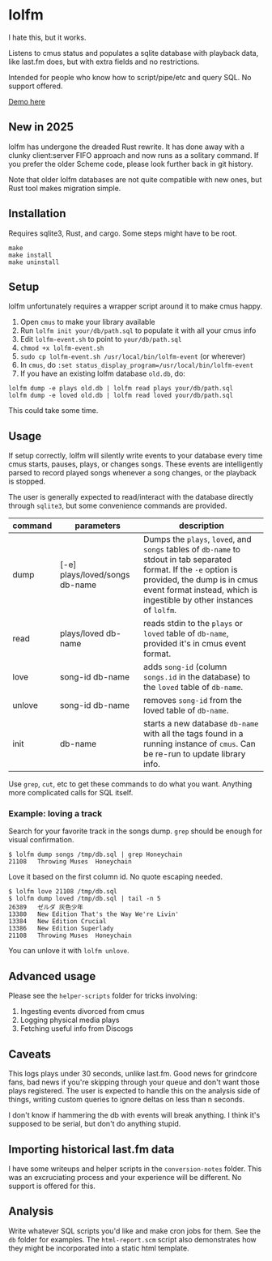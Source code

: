 # lolfm

I hate this, but it works.

Listens to cmus status and populates a sqlite database with playback data, like last.fm does, but with extra fields and no restrictions.

Intended for people who know how to script/pipe/etc and query SQL. No support offered.

[Demo here](http://dalrym.pl/lolfm.html)

## New in 2025

lolfm has undergone the dreaded Rust rewrite. It has done away with a clunky client:server FIFO approach and now runs as a solitary command. If you prefer the older Scheme code, please look further back in git history.

Note that older lolfm databases are not quite compatible with new ones, but Rust tool makes migration simple.

## Installation

Requires sqlite3, Rust, and cargo. Some steps might have to be root.

```
make
make install
make uninstall
```

## Setup

lolfm unfortunately requires a wrapper script around it to make cmus happy.

1. Open `cmus` to make your library available
2. Run `lolfm init your/db/path.sql` to populate it with all your cmus info
3. Edit `lolfm-event.sh` to point to `your/db/path.sql`
4. `chmod +x lolfm-event.sh`
5. `sudo cp lolfm-event.sh /usr/local/bin/lolfm-event` (or wherever)
6. In `cmus`, do `:set status_display_program=/usr/local/bin/lolfm-event`
7. If you have an existing lolfm database `old.db`, do:

```
lolfm dump -e plays old.db | lolfm read plays your/db/path.sql
lolfm dump -e loved old.db | lolfm read loved your/db/path.sql
```

This could take some time.

## Usage

If setup correctly, lolfm will silently write events to your database every time cmus starts, pauses, plays, or changes songs. These events are intelligently parsed to record played songs whenever a song changes, or the playback is stopped.

The user is generally expected to read/interact with the database directly through `sqlite3`, but some convenience commands are provided.

| command | parameters | description |
|---------|------------|-------------|
| dump    | [-e] plays/loved/songs db-name | Dumps the `plays`, `loved`, and `songs` tables of `db-name` to stdout in tab separated format. If the `-e` option is provided, the dump is in cmus event format instead, which is ingestible by other instances of `lolfm`. |
| read    | plays/loved db-name | reads stdin to the `plays` or `loved` table of `db-name`, provided it's in cmus event format. |
| love    | song-id db-name | adds `song-id` (column `songs.id` in the database) to the `loved` table of `db-name`. |
| unlove  | song-id db-name | removes `song-id` from the loved table of `db-name`. |
| init    | db-name           | starts a new database `db-name` with all the tags found in a running instance of `cmus`. Can be re-run to update library info. |

Use `grep`, `cut`, etc to get these commands to do what you want. Anything more complicated calls for SQL itself.

### Example: loving a track

Search for your favorite track in the songs dump. `grep` should be enough for visual confirmation.

```
$ lolfm dump songs /tmp/db.sql | grep Honeychain
21108   Throwing Muses  Honeychain
```

Love it based on the first column id. No quote escaping needed.

```
$ lolfm love 21108 /tmp/db.sql
$ lolfm dump loved /tmp/db.sql | tail -n 5
26389	ゼルダ	灰色少年
13380	New Edition	That's the Way We're Livin'
13384	New Edition	Crucial
13386	New Edition	Superlady
21108	Throwing Muses	Honeychain
```

You can unlove it with `lolfm unlove`.

## Advanced usage

Please see the `helper-scripts` folder for tricks involving:

1. Ingesting events divorced from cmus
2. Logging physical media plays
3. Fetching useful info from Discogs

## Caveats

This logs plays under 30 seconds, unlike last.fm. Good news for grindcore fans, bad news if you're skipping through your queue and don't want those plays registered. The user is expected to handle this on the analysis side of things, writing custom queries to ignore deltas on less than n seconds.

I don't know if hammering the db with events will break anything. I think it's supposed to be serial, but don't do anything stupid.

## Importing historical last.fm data

I have some writeups and helper scripts in the `conversion-notes` folder. This was an excruciating process and your experience will be different. No support is offered for this.

## Analysis

Write whatever SQL scripts you'd like and make cron jobs for them. See the `db` folder for examples. The `html-report.scm` script also demonstrates how they might be incorporated into a static html template.
